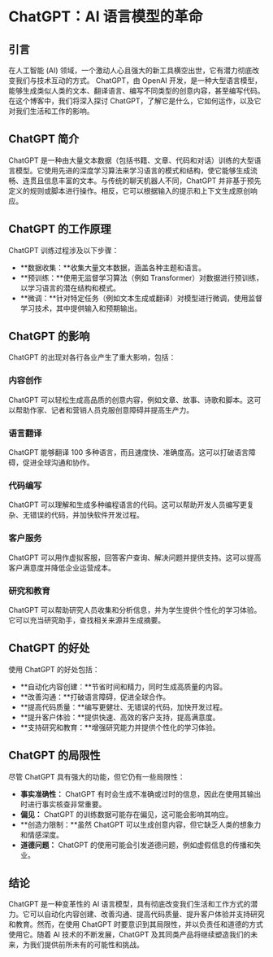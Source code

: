 # ChatGPT：AI 语言模型的革命

## 引言

在人工智能 (AI) 领域，一个激动人心且强大的新工具横空出世，它有潜力彻底改变我们与技术互动的方式。 ChatGPT，由 OpenAI 开发，是一种大型语言模型，能够生成类似人类的文本、翻译语言、编写不同类型的创意内容，甚至编写代码。在这个博客中，我们将深入探讨 ChatGPT，了解它是什么，它如何运作，以及它对我们生活和工作的影响。

## ChatGPT 简介

ChatGPT 是一种由大量文本数据（包括书籍、文章、代码和对话）训练的大型语言模型。它使用先进的深度学习算法来学习语言的模式和结构，使它能够生成流畅、连贯且信息丰富的文本。与传统的聊天机器人不同，ChatGPT 并非基于预先定义的规则或脚本进行操作。相反，它可以根据输入的提示和上下文生成原创响应。

## ChatGPT 的工作原理

ChatGPT 训练过程涉及以下步骤：

- **数据收集：**收集大量文本数据，涵盖各种主题和语言。
- **预训练：**使用无监督学习算法（例如 Transformer）对数据进行预训练，以学习语言的潜在结构和模式。
- **微调：**针对特定任务（例如文本生成或翻译）对模型进行微调，使用监督学习技术，其中提供输入和预期输出。

## ChatGPT 的影响

ChatGPT 的出现对各行各业产生了重大影响，包括：

### 内容创作

ChatGPT 可以轻松生成高品质的创意内容，例如文章、故事、诗歌和脚本。这可以帮助作家、记者和营销人员克服创意障碍并提高生产力。

### 语言翻译

ChatGPT 能够翻译 100 多种语言，而且速度快、准确度高。这可以打破语言障碍，促进全球沟通和协作。

### 代码编写

ChatGPT 可以理解和生成多种编程语言的代码。这可以帮助开发人员编写更复杂、无错误的代码，并加快软件开发过程。

### 客户服务

ChatGPT 可以用作虚拟客服，回答客户查询、解决问题并提供支持。这可以提高客户满意度并降低企业运营成本。

### 研究和教育

ChatGPT 可以帮助研究人员收集和分析信息，并为学生提供个性化的学习体验。它可以充当研究助手，查找相关来源并生成摘要。

## ChatGPT 的好处

使用 ChatGPT 的好处包括：

- **自动化内容创建：**节省时间和精力，同时生成高质量的内容。
- **改善沟通：**打破语言障碍，促进全球合作。
- **提高代码质量：**编写更健壮、无错误的代码，加快开发过程。
- **提升客户体验：**提供快速、高效的客户支持，提高满意度。
- **支持研究和教育：**增强研究能力并提供个性化的学习体验。

## ChatGPT 的局限性

尽管 ChatGPT 具有强大的功能，但它仍有一些局限性：

- **事实准确性：** ChatGPT 有时会生成不准确或过时的信息，因此在使用其输出时进行事实核查非常重要。
- **偏见：** ChatGPT 的训练数据可能存在偏见，这可能会影响其响应。
- **创造力限制：**虽然 ChatGPT 可以生成创意内容，但它缺乏人类的想象力和情感深度。
- **道德问题：** ChatGPT 的使用可能会引发道德问题，例如虚假信息的传播和失业。

## 结论

ChatGPT 是一种变革性的 AI 语言模型，具有彻底改变我们生活和工作方式的潜力。它可以自动化内容创建、改善沟通、提高代码质量、提升客户体验并支持研究和教育。然而，在使用 ChatGPT 时要意识到其局限性，并以负责任和道德的方式使用它。随着 AI 技术的不断发展，ChatGPT 及其同类产品将继续塑造我们的未来，为我们提供前所未有的可能性和挑战。
